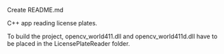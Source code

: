 Create README.md

C++ app reading license plates.

To build the project, opencv_world411.dll and opencv_world411d.dll have to be placed in the LicensePlateReader folder.
